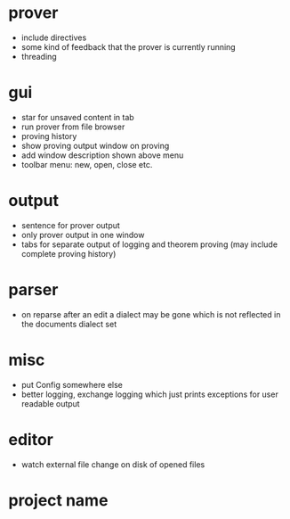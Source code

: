 # prover
* include directives
* some kind of feedback that the prover is currently running
* threading

# gui
* star for unsaved content in tab
* run prover from file browser
* proving history
* show proving output window on proving
* add window description shown above menu
* toolbar menu: new, open, close etc.

# output
* sentence for prover output
* only prover output in one window
* tabs for separate output of logging and theorem proving (may include complete proving history)

# parser
* on reparse after an edit a dialect may be gone which is not reflected in the documents dialect set

# misc
* put Config somewhere else
* better logging, exchange logging which just prints exceptions for user readable output

# editor
* watch external file change on disk of opened files

# project name